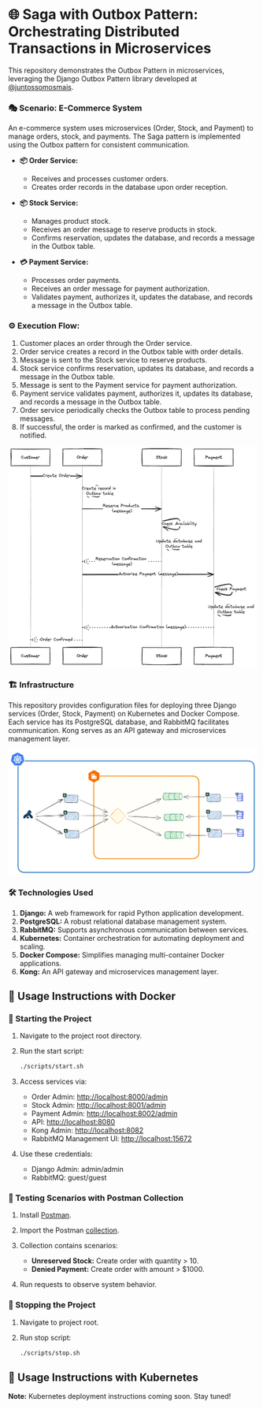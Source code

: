 # 🌐 Saga with Outbox Pattern: Orchestrating Distributed Transactions in Microservices

This repository demonstrates the Outbox Pattern in microservices, leveraging the Django Outbox Pattern library developed at [@juntossomosmais](https://github.com/juntossomosmais/django-outbox-pattern).

### 🎭 Scenario: E-Commerce System

An e-commerce system uses microservices (Order, Stock, and Payment) to manage orders, stock, and payments. The Saga pattern is implemented using the Outbox pattern for consistent communication.

* **📦 Order Service:**
    - Receives and processes customer orders.
    - Creates order records in the database upon order reception.

* **📦 Stock Service:**
    - Manages product stock.
    - Receives an order message to reserve products in stock.
    - Confirms reservation, updates the database, and records a message in the Outbox table.

* **💳 Payment Service:**
    - Processes order payments.
    - Receives an order message for payment authorization.
    - Validates payment, authorizes it, updates the database, and records a message in the Outbox table.

### ⚙️ Execution Flow:

1. Customer places an order through the Order service.
2. Order service creates a record in the Outbox table with order details.
3. Message is sent to the Stock service to reserve products.
4. Stock service confirms reservation, updates its database, and records a message in the Outbox table.
5. Message is sent to the Payment service for payment authorization.
6. Payment service validates payment, authorizes it, updates its database, and records a message in the Outbox table.
7. Order service periodically checks the Outbox table to process pending messages.
8. If successful, the order is marked as confirmed, and the customer is notified.

![Flow](flow.png)

### 🏗️ Infrastructure 

This repository provides configuration files for deploying three Django services (Order, Stock, Payment) on Kubernetes and Docker Compose. Each service has its PostgreSQL database, and RabbitMQ facilitates communication. Kong serves as an API gateway and microservices management layer.

![Architecture](architecture.png)

### 🛠️ Technologies Used

1. **Django:** A web framework for rapid Python application development.
2. **PostgreSQL:** A robust relational database management system.
3. **RabbitMQ:** Supports asynchronous communication between services.
4. **Kubernetes:** Container orchestration for automating deployment and scaling.
5. **Docker Compose:** Simplifies managing multi-container Docker applications.
6. **Kong:** An API gateway and microservices management layer.

## 🚀 Usage Instructions with Docker

### 🏁 Starting the Project

1. Navigate to the project root directory.

2. Run the start script:

    ```bash
    ./scripts/start.sh
    ```

3. Access services via:
   - Order Admin: [http://localhost:8000/admin](http://localhost:8000/admin)
   - Stock Admin: [http://localhost:8001/admin](http://localhost:8001/admin)
   - Payment Admin: [http://localhost:8002/admin](http://localhost:8002/admin)
   - API: [http://localhost:8080](http://localhost:8080)
   - Kong Admin: [http://localhost:8082](http://localhost:8082)
   - RabbitMQ Management UI: [http://localhost:15672](http://localhost:15672)

4. Use these credentials:
   - Django Admin: admin/admin
   - RabbitMQ: guest/guest

### 🧪 Testing Scenarios with Postman Collection

1. Install [Postman](https://www.postman.com/downloads/).

2. Import the Postman [collection](Saga%20with%20Outbox%20Pattern.postman_collection.json).

3. Collection contains scenarios:
   - **Unreserved Stock:** Create order with quantity > 10.
   - **Denied Payment:** Create order with amount > $1000.

4. Run requests to observe system behavior.

### 🛑 Stopping the Project

1. Navigate to project root.

2. Run stop script:

    ```bash
    ./scripts/stop.sh
    ```

## 🚀 Usage Instructions with Kubernetes

**Note:** Kubernetes deployment instructions coming soon. Stay tuned!
